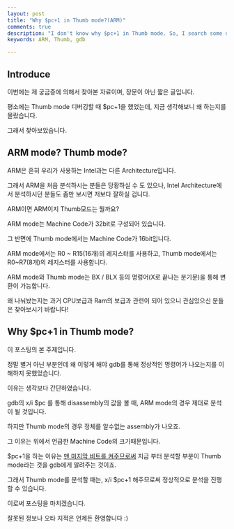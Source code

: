 ```yaml
---
layout: post
title: "Why $pc+1 in Thumb mode?(ARM)"
comments: true
description: "I don't know why $pc+1 in Thumb mode. So, I search some data."
keywords: ARM, Thumb, gdb

---
```


## Introduce

이번에는 제 궁금증에 의해서 찾아본 자료이며, 장문이 아닌 짧은 글입니다.

평소에는 Thumb mode 디버깅할 때 \$pc+1을 했었는데, 지금 생각해보니 왜 하는지를 몰랐습니다.

그래서 찾아보았습니다.

## ARM mode? Thumb mode?

ARM은 흔히 우리가 사용하는 Intel과는 다른 Architecture입니다.

그래서 ARM을 처음 분석하시는 분들은 당황하실 수 도 있으나, Intel Architecture에서 분석하시던 분들도 좀만 보시면 저보다 잘하실 겁니다. 

ARM이면 ARM이지 Thumb모드는 뭘까요?

ARM mode는 Machine Code가 32bit로 구성되어 있습니다.

그 반면에 Thumb mode에서는 Machine Code가 16bit입니다.

ARM mode에서는 R0 ~ R15(16개)의 레지스터를 사용하고, Thumb mode에서는 R0~R7(8개)의 레지스터를 사용합니다.

ARM mode와 Thumb mode는 BX / BLX 등의 명렁어(X로 끝나는 분기문)을 통해 변환이 가능합니다.

왜 나눠놨는지는 과거 CPU보급과 Ram의 보급과 관련이 되어 있으니 관심있으신 분들은 찾아보시기 바랍니다!

## Why $pc+1 in Thumb mode?

이 포스팅의 본 주제입니다.

정말 별거 아닌 부분인데 왜 이렇게 해야 gdb를 통해 정상적인 명령어가 나오는지를 이해하지 못했었습니다.

이유는 생각보다 간단하였습니다.

gdb의 x/i $pc 를 통해 disassembly의 값을 볼 때, ARM mode의 경우 제대로 분석이 될 것입니다.

하지만 Thumb mode의 경우 정체를 알수없는 assembly가 나오죠.

그 이유는 위에서 언급한 Machine Code의 크기때문입니다.

$pc+1을 하는 이유는 <u>맨 마지막 비트를 켜주므로써</u> 지금 부터 분석할 부분이 Thumb mode라는 것을 gdb에게 알려주는 것이죠.

그래서 Thumb mode를 분석할 때는, x/i $pc+1 해주므로써 정상적으로 분석을 진행할 수 있습니다.

이로써 포스팅을 마치겠습니다.



잘못된 정보나 오타 지적은 언제든 환영합니다 :)